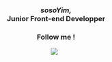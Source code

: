 <h3 align="center"><em> sosoYim,</em> </br>Junior Front-end Developper</h3>


<h3 align="center"><b> Follow me ! </b></h3>
<p align="center">
<a href="https://velog.io/@sosoyim" target="_blank"><img src="https://img.shields.io/badge/Velog-20c997?style=flat-square&logo=Vimeo&logoColor=white"/></a> &nbsp
</p>





<!--

[![Anurag's GitHub stats](https://github-readme-stats.vercel.app/api?username=sosoYim&theme=solarized-light&show_icons=true)](https://github.com/anuraghazra/github-readme-stats)

**sosoYim/sosoYim** is a ✨ _special_ ✨ repository because its `README.md` (this file) appears on your GitHub profile.

Here are some ideas to get you started:

- 🔭 I’m currently working on ...
- 🌱 I’m currently learning ...
- 👯 I’m looking to collaborate on ...
- 🤔 I’m looking for help with ...
- 💬 Ask me about ...
- 📫 How to reach me: ...
- 😄 Pronouns: ...
- ⚡ Fun fact: ...
-->
